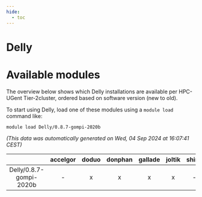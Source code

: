 ```yaml
---
hide:
  - toc
---
```


Delly
=====

# Available modules


The overview below shows which Delly installations are available per HPC-UGent Tier-2cluster, ordered based on software version (new to old).

To start using Delly, load one of these modules using a `module load` command like:

```shell
module load Delly/0.8.7-gompi-2020b
```

*(This data was automatically generated on Wed, 04 Sep 2024 at 16:07:41 CEST)*  

| |accelgor|doduo|donphan|gallade|joltik|shinx|skitty|
| :---: | :---: | :---: | :---: | :---: | :---: | :---: | :---: |
|Delly/0.8.7-gompi-2020b|-|x|x|x|x|-|x|
